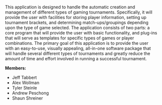 This application is designed to handle the automatic creation and management of different types of gaming tournaments.  Specifically, it will provide the user with facilities for storing player information, setting up tournament brackets, and determining match-ups/groupings depending upon the type of game selected. The application consists of two parts: a core program that will provide the user with basic functionality, and plug-ins that will serve as templates for specific types of games or player combinations.  The primary goal of this application is to provide the user with an easy-to-use, visually appealing, all-in-one software package that will handle several different types of tournaments and greatly reduce the amount of time and effort involved in running a successful tournament.


**Members:**
  * Jeff Tabbert
  * Alex Wollman
  * Tyler Steinle
  * Andrew Peschong
  * Shaun Shreiner